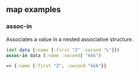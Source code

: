 
## map examples
### assoc-in
Associates a value in a nested associative structure.
```clj
(def data {:name {:first "Z" :second "L"}})
assoc-in data [:name :second] "kkk")

=> {:name {:first "Z", :second "kkk"}}
```

